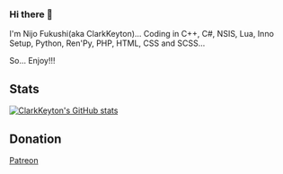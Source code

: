 ### Hi there 👋

I'm Nijo Fukushi(aka ClarkKeyton)... Coding in C++, C#, NSIS, Lua, Inno Setup, Python, Ren'Py, PHP, HTML, CSS and SCSS...

So... Enjoy!!!
## Stats
[![ClarkKeyton's GitHub stats](https://github-readme-stats.vercel.app/api?username=ClarkKeyton)](https://github.com/ClarkKeyton/github-readme-stats)

## Donation

[Patreon](https://patreon.com/NijoFukushiOfficial)

